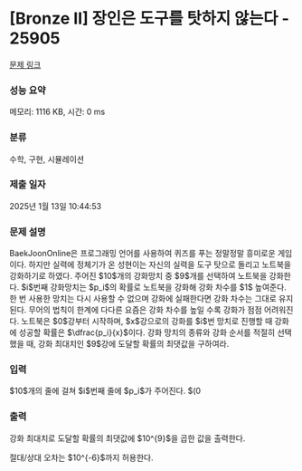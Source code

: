 # [Bronze II] 장인은 도구를 탓하지 않는다 - 25905 

[문제 링크](https://www.acmicpc.net/problem/25905) 

### 성능 요약

메모리: 1116 KB, 시간: 0 ms

### 분류

수학, 구현, 시뮬레이션

### 제출 일자

2025년 1월 13일 10:44:53

### 문제 설명

<p>BaekJoonOnline은 프로그래밍 언어를 사용하여 퀴즈를 푸는 정말정말 흥미로운 게임이다. 하지만 실력에 정체기가 온 성현이는 자신의 실력을 도구 탓으로 돌리고 노트북을 강화하기로 하였다. 주어진 $10$개의 강화망치 중 $9$개를 선택하여 노트북을 강화한다. $i$번째 강화망치는 $p_i$의 확률로 노트북을 강화해 강화 차수를 $1$ 높여준다. 한 번 사용한 망치는 다시 사용할 수 없으며 강화에 실패한다면 강화 차수는 그대로 유지된다. 무어의 법칙이 한계에 다다른 요즘은 강화 차수를 높일 수록 강화가 점점 어려워진다. 노트북은 $0$강부터 시작하며, $x$강으로의 강화를 $i$번 망치로 진행할 때 강화에 성공할 확률은 $\dfrac{p_i}{x}$이다. 강화 망치의 종류와 강화 순서를 적절히 선택했을 때, 강화 최대치인 $9$강에 도달할 확률의 최댓값을 구하여라.</p>

### 입력 

 <p>$10$개의 줄에 걸쳐 $i$번째 줄에 $p_i$가 주어진다. $(0<p_i\leq1$; $p_i$는 최대 소수 둘째 자리까지 주어짐$)$</p>

### 출력 

 <p>강화 최대치로 도달할 확률의 최댓값에 $10^{9}$을 곱한 값을 출력한다.</p>

<p>절대/상대 오차는 $10^{-6}$까지 허용한다.</p>

